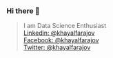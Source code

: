 ### Hi there 👋
> I am Data Science Enthusiast  <br>
[Linkedin: @khayalfarajov](https://www.linkedin.com/in/khayalfarajov/) <br>
[Facebook: @khayalfarajov](facebook.com/khayalfarajov) <br>
[Twitter: @khayalfarajov](https://twitter.com/khayalfarajov) 

<!--
**khayalfarajov/khayalfarajov** is a ✨ _special_ ✨ repository because its `README.md` (this file) appears on your GitHub profile.

Here are some ideas to get you started:

- 🔭 I’m currently working on ...
- 🌱 I’m currently learning ...
- 👯 I’m looking to collaborate on ...
- 🤔 I’m looking for help with ...
- 💬 Ask me about ...
- 📫 How to reach me: ...
- 😄 Pronouns: ...
- ⚡ Fun fact: ...
-->
